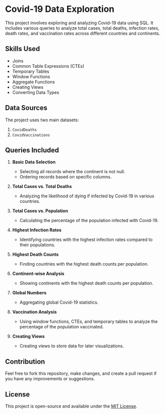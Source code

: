 # Covid-19 Data Exploration

This project involves exploring and analyzing Covid-19 data using SQL. It includes various queries to analyze total cases, total deaths, infection rates, death rates, and vaccination rates across different countries and continents.

## Skills Used

- Joins
- Common Table Expressions (CTEs)
- Temporary Tables
- Window Functions
- Aggregate Functions
- Creating Views
- Converting Data Types

## Data Sources

The project uses two main datasets:
1. `CovidDeaths`
2. `CovidVaccinations`

## Queries Included

1. **Basic Data Selection**
   - Selecting all records where the continent is not null.
   - Ordering records based on specific columns.

2. **Total Cases vs. Total Deaths**
   - Analyzing the likelihood of dying if infected by Covid-19 in various countries.

3. **Total Cases vs. Population**
   - Calculating the percentage of the population infected with Covid-19.

4. **Highest Infection Rates**
   - Identifying countries with the highest infection rates compared to their populations.

5. **Highest Death Counts**
   - Finding countries with the highest death counts per population.

6. **Continent-wise Analysis**
   - Showing continents with the highest death counts per population.

7. **Global Numbers**
   - Aggregating global Covid-19 statistics.

8. **Vaccination Analysis**
   - Using window functions, CTEs, and temporary tables to analyze the percentage of the population vaccinated.

9. **Creating Views**
   - Creating views to store data for later visualizations.

## Contribution

Feel free to fork this repository, make changes, and create a pull request if you have any improvements or suggestions.

## License

This project is open-source and available under the [MIT License](LICENSE).

